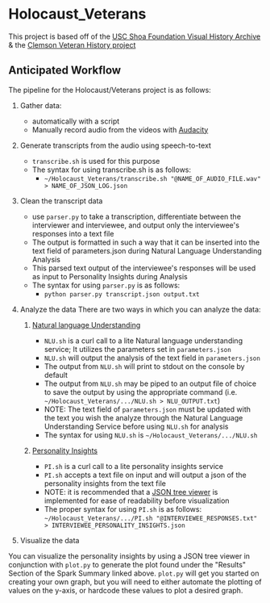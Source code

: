 # Holocaust_Veterans
<!-- [Spark Summary](https://spark.adobe.com/page/QU7C7RN82eRj3/) -->

This project is based off of the [USC Shoa Foundation Visual History Archive](https://sfi.usc.edu/vha) & the [Clemson Veteran History project](https://tigerprints.clemson.edu/cgi/viewcontent.cgi?article=1084&context=foci)
 
## Anticipated Workflow
The pipeline for the Holocaust/Veterans project is as follows:
1. Gather data:
	- automatically with a script
	- Manually record audio from the videos with [Audacity](https://www.audacityteam.org/download/)
2. Generate transcripts from the audio using speech-to-text
	- `transcribe.sh` is used for this purpose
	- The syntax for using transcribe.sh is as follows:
		- `~/Holocaust_Veterans/transcribe.sh "@NAME_OF_AUDIO_FILE.wav" > NAME_OF_JSON_LOG.json`
3. Clean the transcript data
	- use `parser.py` to take a transcription, differentiate between the interviewer and interviewee, and output only the interviewee's responses into a text file 
	- The output is formatted in such a way that it can be inserted into the text field of parameters.json during Natural Language Understanding Analysis
	- This parsed text output of the interviewee's responses will be used as input to Personality Insights during Analysis
	- The syntax for using `parser.py` is as follows:
		- `python parser.py transcript.json output.txt`
4. Analyze the data
There are two ways in which you can analyze the data:
	1. [Natural language Understanding](https://natural-language-understanding-demo.ng.bluemix.net/)
		- `NLU.sh` is a curl call to a lite Natural language understanding service; It utilizes the parameters set in `parameters.json` 
		- `NLU.sh` will output the analysis of the text field in `parameters.json`
		- The output from `NLU.sh` will print to stdout on the console by default
		- The output from `NLU.sh` may be piped to an output file of choice to save the output by using the appropriate command (i.e. `~/Holocaust_Veterans/.../NLU.sh > NLU_OUTPUT.txt`)
		- NOTE: The text field of `parameters.json` must be updated with the text you wish the analyze through the Natural Language Understanding Service before using `NLU.sh` for analysis
		- The syntax for using `NLU.sh` is `~/Holocaust_Veterans/.../NLU.sh`

	2. [Personality Insights](https://personality-insights-demo.ng.bluemix.net/)
		- `PI.sh` is a curl call to a lite personality insights service
		- `PI.sh` accepts a text file on input and will output a json of the personality insights from the text file
		- NOTE: it is recommended that a [JSON tree viewer](https://codebeautify.org/jsonviewer) is implemented for ease of readability before visualization
		- The proper syntax for using `PI.sh` is as follows: `~/Holocaust_Veterans/.../PI.sh "@INTERVIEWEE_RESPONSES.txt" > INTERVIEWEE_PERSONALITY_INSIGHTS.json`
 		
5. Visualize the data

You can visualize the personality insights by using a JSON tree viewer in conjunction with `plot.py` to generate the plot found under the "Results" Section of the Spark Summary linked above. `plot.py` will get you started on creating your own graph, but you will need to either automate the plotting of values on the y-axis, or hardcode these values to plot a desired graph.
